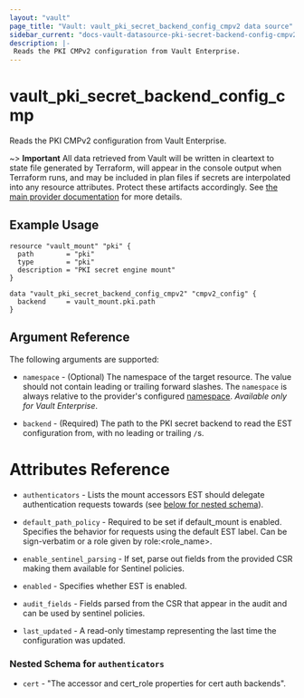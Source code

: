 ```yaml
---
layout: "vault"
page_title: "Vault: vault_pki_secret_backend_config_cmpv2 data source"
sidebar_current: "docs-vault-datasource-pki-secret-backend-config-cmpv2"
description: |-
 Reads the PKI CMPv2 configuration from Vault Enterprise. 
---
```


# vault\_pki\_secret\_backend\_config\_cmp

Reads the PKI CMPv2 configuration from Vault Enterprise.

~> **Important** All data retrieved from Vault will be
written in cleartext to state file generated by Terraform, will appear in
the console output when Terraform runs, and may be included in plan files
if secrets are interpolated into any resource attributes.
Protect these artifacts accordingly. See
[the main provider documentation](../index.html)
for more details.

## Example Usage

```hcl
resource "vault_mount" "pki" {
  path        = "pki"
  type        = "pki"
  description = "PKI secret engine mount"
}

data "vault_pki_secret_backend_config_cmpv2" "cmpv2_config" {
  backend     = vault_mount.pki.path
}
```

## Argument Reference

The following arguments are supported:

* `namespace` - (Optional) The namespace of the target resource.
  The value should not contain leading or trailing forward slashes.
  The `namespace` is always relative to the provider's configured [namespace](/docs/providers/vault/index.html#namespace).
  *Available only for Vault Enterprise*.

* `backend` - (Required) The path to the PKI secret backend to
  read the EST configuration from, with no leading or trailing `/`s.

# Attributes Reference

* `authenticators` - Lists the mount accessors EST should delegate authentication requests towards (see [below for nested schema](#nestedatt--authenticators)).

* `default_path_policy` - Required to be set if default_mount is enabled. Specifies the behavior for requests using the default EST label. Can be sign-verbatim or a role given by role:<role_name>.

* `enable_sentinel_parsing` - If set, parse out fields from the provided CSR making them available for Sentinel policies.

* `enabled` - Specifies whether EST is enabled.

* `audit_fields` - Fields parsed from the CSR that appear in the audit and can be used by sentinel policies.

* `last_updated` - A read-only timestamp representing the last time the configuration was updated.

<a id="nestedatt--authenticators"></a>
### Nested Schema for `authenticators`

* `cert` - "The accessor and cert_role properties for cert auth backends".